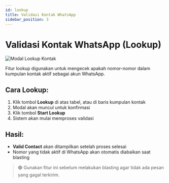 ```yaml
---
id: lookup
title: Validasi Kontak WhatsApp
sidebar_position: 3
---
```


# Validasi Kontak WhatsApp (Lookup)

![Modal Lookup Kontak](/img/screenshots/lookup-modal.png)

Fitur lookup digunakan untuk mengecek apakah nomor-nomor dalam kumpulan kontak aktif sebagai akun WhatsApp.

## Cara Lookup:

1. Klik tombol **Lookup** di atas tabel, atau di baris kumpulan kontak
2. Modal akan muncul untuk konfirmasi
3. Klik tombol **Start Lookup**
4. Sistem akan mulai memproses validasi

## Hasil:

- **Valid Contact** akan ditampilkan setelah proses selesai
- Nomor yang tidak aktif di WhatsApp akan otomatis diabaikan saat blasting

> 🟢 Gunakan fitur ini sebelum melakukan blasting agar tidak ada pesan yang gagal terkirim.
